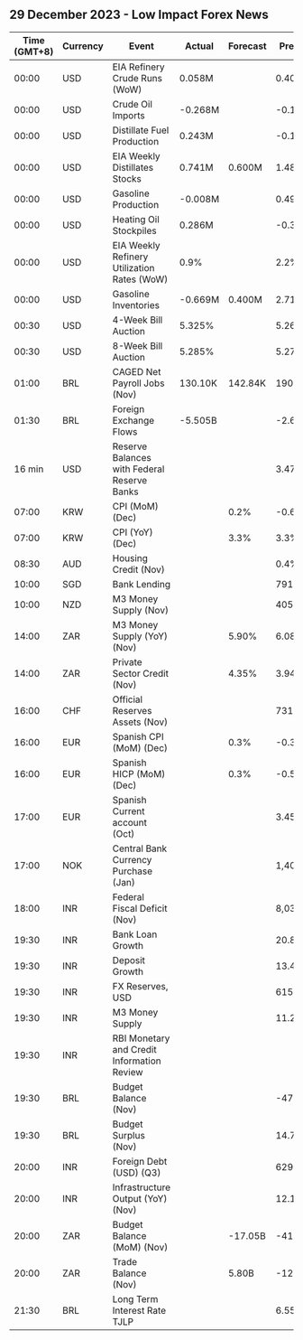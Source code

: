 ## 29 December 2023 - Low Impact Forex News

| Time (GMT+8) | Currency | Event | Actual | Forecast | Previous |
|------|----------|-------|--------|----------|----------|
| 00:00 | USD | EIA Refinery Crude Runs (WoW) | 0.058M |  | 0.403M |
| 00:00 | USD | Crude Oil Imports | -0.268M |  | -0.117M |
| 00:00 | USD | Distillate Fuel Production | 0.243M |  | -0.114M |
| 00:00 | USD | EIA Weekly Distillates Stocks | 0.741M | 0.600M | 1.485M |
| 00:00 | USD | Gasoline Production | -0.008M |  | 0.496M |
| 00:00 | USD | Heating Oil Stockpiles | 0.286M |  | -0.335M |
| 00:00 | USD | EIA Weekly Refinery Utilization Rates (WoW) | 0.9% |  | 2.2% |
| 00:00 | USD | Gasoline Inventories | -0.669M | 0.400M | 2.710M |
| 00:30 | USD | 4-Week Bill Auction | 5.325% |  | 5.265% |
| 00:30 | USD | 8-Week Bill Auction | 5.285% |  | 5.270% |
| 01:00 | BRL | CAGED Net Payroll Jobs (Nov) | 130.10K | 142.84K | 190.37K |
| 01:30 | BRL | Foreign Exchange Flows | -5.505B |  | -2.666B |
| 16 min | USD | Reserve Balances with Federal Reserve Banks |  |  | 3.477T |
| 07:00 | KRW | CPI (MoM) (Dec) |  | 0.2% | -0.6% |
| 07:00 | KRW | CPI (YoY) (Dec) |  | 3.3% | 3.3% |
| 08:30 | AUD | Housing Credit (Nov) |  |  | 0.4% |
| 10:00 | SGD | Bank Lending |  |  | 791.5B |
| 10:00 | NZD | M3 Money Supply (Nov) |  |  | 405.9B |
| 14:00 | ZAR | M3 Money Supply (YoY) (Nov) |  | 5.90% | 6.08% |
| 14:00 | ZAR | Private Sector Credit (Nov) |  | 4.35% | 3.94% |
| 16:00 | CHF | Official Reserves Assets (Nov) |  |  | 731.2B |
| 16:00 | EUR | Spanish CPI (MoM) (Dec) |  | 0.3% | -0.3% |
| 16:00 | EUR | Spanish HICP (MoM) (Dec) |  | 0.3% | -0.5% |
| 17:00 | EUR | Spanish Current account (Oct) |  |  | 3.45B |
| 17:00 | NOK | Central Bank Currency Purchase (Jan) |  |  | 1,400.0M |
| 18:00 | INR | Federal Fiscal Deficit (Nov) |  |  | 8,037.00B |
| 19:30 | INR | Bank Loan Growth |  |  | 20.8% |
| 19:30 | INR | Deposit Growth |  |  | 13.4% |
| 19:30 | INR | FX Reserves, USD |  |  | 615.97B |
| 19:30 | INR | M3 Money Supply |  |  | 11.2% |
| 19:30 | INR | RBI Monetary and Credit Information Review |  |  |  |
| 19:30 | BRL | Budget Balance (Nov) |  |  | -47.148B |
| 19:30 | BRL | Budget Surplus (Nov) |  |  | 14.798B |
| 20:00 | INR | Foreign Debt (USD) (Q3) |  |  | 629.1B |
| 20:00 | INR | Infrastructure Output (YoY) (Nov) |  |  | 12.1% |
| 20:00 | ZAR | Budget Balance (MoM) (Nov) |  | -17.05B | -41.23B |
| 20:00 | ZAR | Trade Balance (Nov) |  | 5.80B | -12.66B |
| 21:30 | BRL | Long Term Interest Rate TJLP |  |  | 6.55% |
